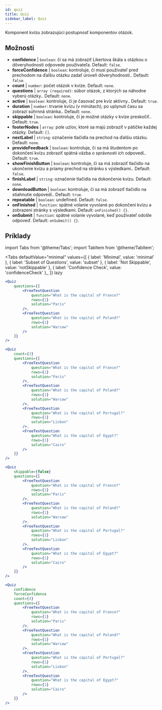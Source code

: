 ```yaml
---
id: quiz 
title: Quiz
sidebar_label: Quiz
---
```


Komponent kvízu zobrazujúci postupnosť komponentov otázok.

## Možnosti

* __confidence__ | `boolean`: či sa má zobraziť Likertova škála s otázkou o dôveryhodnosti odpovede používateľa. Default: `false`.
* __forceConfidence__ | `boolean`: kontroluje, či musí používateľ pred prechodom na ďalšiu otázku zadať úroveň dôveryhodnosti.. Default: `false`.
* __count__ | `number`: počet otázok v kvíze. Default: `none`.
* __questions__ | `array (required)`: súbor otázok, z ktorých sa náhodne vyberú otázky.. Default: `none`.
* __active__ | `boolean`: kontroluje, či je časovač pre kvíz aktívny.. Default: `true`.
* __duration__ | `number`: trvanie kvízu (v minútach); po uplynutí času sa zobrazí súhrnná stránka.. Default: `none`.
* __skippable__ | `boolean`: kontroluje, či je možné otázky v kvíze preskočiť.. Default: `true`.
* __footerNodes__ | `array`: pole uzlov, ktoré sa majú zobraziť v pätičke každej otázky. Default: `[]`.
* __nextLabel__ | `string`: označenie tlačidla na prechod na ďalšiu otázku. Default: `none`.
* __provideFeedback__ | `boolean`: kontroluje, či sa má študentom po dokončení kvízu zobraziť spätná väzba o správnosti ich odpovedí.. Default: `true`.
* __showFinishButton__ | `boolean`: kontroluje, či sa má zobraziť tlačidlo na ukončenie kvízu a priamy prechod na stránku s výsledkami.. Default: `false`.
* __finishLabel__ | `string`: označenie tlačidla na dokončenie kvízu. Default: `none`.
* __downloadButton__ | `boolean`: kontroluje, či sa má zobraziť tlačidlo na stiahnutie odpovedí.. Default: `true`.
* __repeatable__ | `boolean`: undefined. Default: `false`.
* __onFinished__ | `function`: spätné volanie vyvolané po dokončení kvízu a zobrazení stránky s výsledkami. Default: `onFinished() {}`.
* __onSubmit__ | `function`: spätné volanie vyvolané, keď používateľ odošle odpoveď. Default: `onSubmit() {}`.


## Príklady

import Tabs from '@theme/Tabs';
import TabItem from '@theme/TabItem';

<Tabs
    defaultValue="minimal"
    values={[
        { label: 'Minimal', value: 'minimal' },
        { label: 'Subset of Questions', value: 'subset' },
        { label: 'Not Skippable', value: 'notSkippable' },
        { label: 'Confidence Check', value: 'confidenceCheck' },,
    ]}
    lazy
>

<TabItem value="minimal">

```jsx live
<Quiz
    questions={[
        <FreeTextQuestion 
            question="What is the capital of France?" 
            rows={1} 
            solution="Paris" 
        />,
        <FreeTextQuestion 
            question="What is the capital of Poland?" 
            rows={1} 
            solution="Warsaw" 
        />
    ]}
/>
```
</TabItem>

<TabItem value="subset">

```jsx live
<Quiz
    count={3}
    questions={[
        <FreeTextQuestion 
            question="What is the capital of France?" 
            rows={1} 
            solution="Paris" 
        />,
        <FreeTextQuestion 
            question="What is the capital of Poland?" 
            rows={1} 
            solution="Warsaw" 
        />,
        <FreeTextQuestion 
            question="What is the capital of Portugal?" 
            rows={1} 
            solution="Lisbon" 
        />,     
        <FreeTextQuestion 
            question="What is the capital of Egypt?" 
            rows={1} 
            solution="Cairo" 
        />
    ]}
/>
```
</TabItem>

<TabItem value="notSkippable" >

```jsx live
<Quiz
    skippable={false}
    questions={[
        <FreeTextQuestion 
            question="What is the capital of France?" 
            rows={1} 
            solution="Paris" 
        />,
        <FreeTextQuestion 
            question="What is the capital of Poland?" 
            rows={1} 
            solution="Warsaw" 
        />,
        <FreeTextQuestion 
            question="What is the capital of Portugal?" 
            rows={1} 
            solution="Lisbon" 
        />,     
        <FreeTextQuestion 
            question="What is the capital of Egypt?" 
            rows={1} 
            solution="Cairo" 
        />
    ]}
/>
```
</TabItem>

<TabItem value="confidenceCheck">

```jsx live
<Quiz
    confidence
    forceConfidence
    count={4}
    questions={[
        <FreeTextQuestion 
            question="What is the capital of France?" 
            rows={1} 
            solution="Paris" 
        />,
        <FreeTextQuestion 
            question="What is the capital of Poland?" 
            rows={1} 
            solution="Warsaw" 
        />,
        <FreeTextQuestion 
            question="What is the capital of Portugal?" 
            rows={1} 
            solution="Lisbon" 
        />,     
        <FreeTextQuestion 
            question="What is the capital of Egypt?" 
            rows={1} 
            solution="Cairo" 
        />
    ]}
/>
```
</TabItem>

</Tabs>
